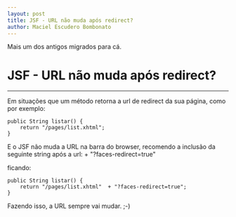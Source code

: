 ```yaml
---
layout: post
title: JSF - URL não muda após redirect?
author: Maciel Escudero Bombonato
---
```


Mais um dos antigos migrados para cá.

# JSF - URL não muda após redirect?

--------

Em situações que um método retorna a url de redirect da sua página, como por exemplo:

	public String listar() {
		return "/pages/list.xhtml";
	}


E o JSF não muda a URL na barra do browser, recomendo a inclusão da seguinte string após a url:  + "?faces-redirect=true"

ficando:

	public String listar() {
		return "/pages/list.xhtml"  + "?faces-redirect=true";
	}

Fazendo isso, a URL sempre vai mudar. ;-)
